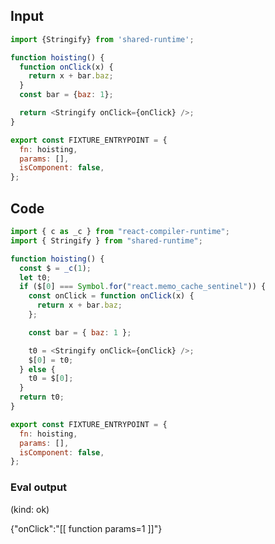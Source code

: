 
## Input

```javascript
import {Stringify} from 'shared-runtime';

function hoisting() {
  function onClick(x) {
    return x + bar.baz;
  }
  const bar = {baz: 1};

  return <Stringify onClick={onClick} />;
}

export const FIXTURE_ENTRYPOINT = {
  fn: hoisting,
  params: [],
  isComponent: false,
};

```

## Code

```javascript
import { c as _c } from "react-compiler-runtime";
import { Stringify } from "shared-runtime";

function hoisting() {
  const $ = _c(1);
  let t0;
  if ($[0] === Symbol.for("react.memo_cache_sentinel")) {
    const onClick = function onClick(x) {
      return x + bar.baz;
    };

    const bar = { baz: 1 };

    t0 = <Stringify onClick={onClick} />;
    $[0] = t0;
  } else {
    t0 = $[0];
  }
  return t0;
}

export const FIXTURE_ENTRYPOINT = {
  fn: hoisting,
  params: [],
  isComponent: false,
};

```
      
### Eval output
(kind: ok) <div>{"onClick":"[[ function params=1 ]]"}</div>